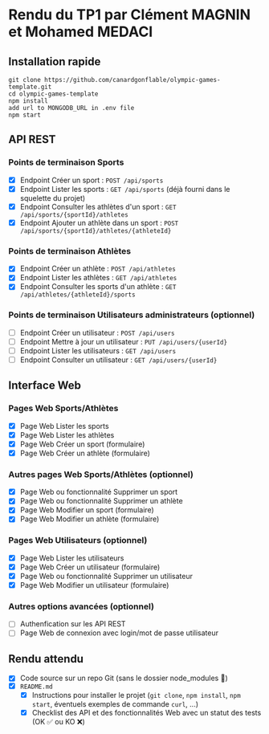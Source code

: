 # Rendu du TP1 par Clément MAGNIN et Mohamed MEDACI

## Installation rapide

```shell
git clone https://github.com/canardgonflable/olympic-games-template.git
cd olympic-games-template
npm install
add url to MONGODB_URL in .env file
npm start
```

## API REST

### Points de terminaison Sports

- [x] Endpoint Créer un sport : `POST /api/sports`
- [x] Endpoint Lister les sports : `GET /api/sports` (déjà fourni dans le squelette du projet)
- [x] Endpoint Consulter les athlètes d'un sport : `GET /api/sports/{sportId}/athletes`
- [x] Endpoint Ajouter un athlète dans un sport : `POST /api/sports/{sportId}/athletes/{athleteId}`

### Points de terminaison Athlètes

- [x] Endpoint Créer un athlète : `POST /api/athletes`
- [x] Endpoint Lister les athlètes : `GET /api/athletes`
- [x] Endpoint Consulter les sports d'un athlète : `GET /api/athletes/{athleteId}/sports`

### Points de terminaison Utilisateurs administrateurs (optionnel)

- [ ] Endpoint Créer un utilisateur : `POST /api/users`
- [ ] Endpoint Mettre à jour un utilisateur : `PUT /api/users/{userId}`
- [ ] Endpoint Lister les utilisateurs : `GET /api/users`
- [ ] Endpoint Consulter un utilisateur : `GET /api/users/{userId}`

## Interface Web

### Pages Web Sports/Athlètes

- [x] Page Web Lister les sports
- [x] Page Web Lister les athlètes
- [x] Page Web Créer un sport (formulaire)
- [x] Page Web Créer un athlète (formulaire)

### Autres pages Web Sports/Athlètes (optionnel)

- [x] Page Web ou fonctionnalité Supprimer un sport
- [x] Page Web ou fonctionnalité Supprimer un athlète
- [x] Page Web Modifier un sport (formulaire)
- [x] Page Web Modifier un athlète (formulaire)

### Pages Web Utilisateurs (optionnel)

- [x] Page Web Lister les utilisateurs
- [x] Page Web Créer un utilisateur (formulaire)
- [x] Page Web ou fonctionnalité Supprimer un utilisateur
- [x] Page Web Modifier un utilisateur (formulaire)

### Autres options avancées (optionnel)

- [ ] Authenfication sur les API REST
- [ ] Page Web de connexion avec login/mot de passe utilisateur

## Rendu attendu

- [X] Code source sur un repo Git (sans le dossier node_modules 🙏)
- [X] `README.md`
  - [X] Instructions pour installer le projet (`git clone`, `npm install`, `npm start`, éventuels exemples de commande `curl`, ...)
  - [X] Checklist des API et des fonctionnalités Web avec un statut des tests (OK ✅ ou KO ❌)
